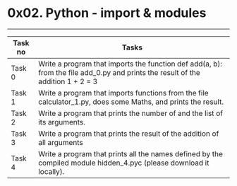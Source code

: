 # 0x02. Python - import & modules
---
|Task no |Tasks	|
|--------|------|
|Task 0  |Write a program that imports the function def add(a, b): from the file add_0.py and prints the result of the addition 1 + 2 = 3|
|Task 1  |Write a program that imports functions from the file calculator_1.py, does some Maths, and prints the result.|
|Task 2  |Write a program that prints the number of and the list of its arguments.|
|Task 3  |Write a program that prints the result of the addition of all arguments|
|Task 4  |Write a program that prints all the names defined by the compiled module hidden_4.pyc (please download it locally).|
